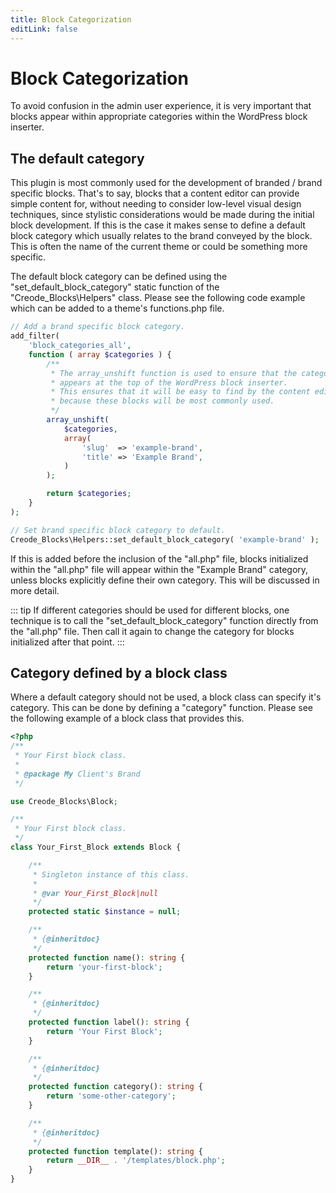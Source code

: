 ```yaml
---
title: Block Categorization
editLink: false
---
```


# Block Categorization

To avoid confusion in the admin user experience, it is very important that blocks appear within appropriate categories within the WordPress block inserter.

## The default category

This plugin is most commonly used for the development of branded / brand specific blocks. That's to say, blocks that a content editor can provide simple content for, without needing to consider low-level visual design techniques, since stylistic considerations would be made during the initial block development. If this is the case it makes sense to define a default block category which usually relates to the brand conveyed by the block. This is often the name of the current theme or could be something more specific.

The default block category can be defined using the "set_default_block_category" static function of the "Creode_Blocks\Helpers" class. Please see the following code example which can be added to a theme's functions.php file.

```PHP
// Add a brand specific block category.
add_filter(
	'block_categories_all',
	function ( array $categories ) {
		/**
         * The array_unshift function is used to ensure that the category
         * appears at the top of the WordPress block inserter.
         * This ensures that it will be easy to find by the content editor
         * because these blocks will be most commonly used.
         */ 
		array_unshift(
			$categories,
			array(
				'slug'  => 'example-brand',
				'title' => 'Example Brand',
			)
		);

		return $categories;
	}
);

// Set brand specific block category to default.
Creode_Blocks\Helpers::set_default_block_category( 'example-brand' );
```

If this is added before the inclusion of the "all.php" file, blocks initialized within the "all.php" file will appear within the "Example Brand" category, unless blocks explicitly define their own category. This will be discussed in more detail.

::: tip
If different categories should be used for different blocks, one technique is to call the "set_default_block_category" function directly from the "all.php" file. Then call it again to change the category for blocks initialized after that point.
:::

## Category defined by a block class

Where a default category should not be used, a block class can specify it's category. This can be done by defining a "category" function. Please see the following example of a block class that provides this.

```php
<?php
/**
 * Your First block class.
 *
 * @package My Client's Brand
 */

use Creode_Blocks\Block;

/**
 * Your First block class.
 */
class Your_First_Block extends Block {

	/**
	 * Singleton instance of this class.
	 *
	 * @var Your_First_Block|null
	 */
	protected static $instance = null;

	/**
	 * {@inheritdoc}
	 */
	protected function name(): string {
		return 'your-first-block';
	}

	/**
	 * {@inheritdoc}
	 */
	protected function label(): string {
		return 'Your First Block';
	}

	/**
	 * {@inheritdoc}
	 */
	protected function category(): string {
		return 'some-other-category';
	}

	/**
	 * {@inheritdoc}
	 */
	protected function template(): string {
		return __DIR__ . '/templates/block.php';
	}
}
```
